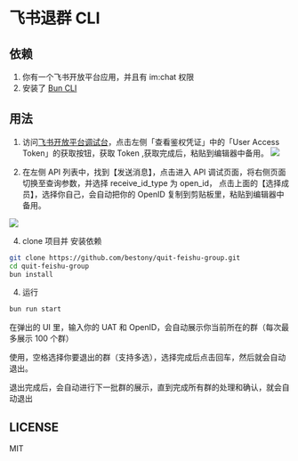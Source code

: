 # 飞书退群 CLI

## 依赖

1. 你有一个飞书开放平台应用，并且有 im:chat 权限
2. 安装了 [Bun CLI](https://bun.sh/docs/cli/install)

## 用法

1. 访问[飞书开放平台调试台](https://open.feishu.cn/api-explorer)，点击左侧「查看鉴权凭证」中的「User Access Token」的获取按钮，获取 Token ,获取完成后，粘贴到编辑器中备用。
![](https://postimg.aliavv.com/m1/5xjw2w.png)


3. 在左侧 API 列表中，找到【发送消息】，点击进入 API 调试页面，将右侧页面切换至查询参数，并选择 receive_id_type 为 open_id， 点击上面的【选择成员】，选择你自己，会自动把你的 OpenID 复制到剪贴板里，粘贴到编辑器中备用。

![](https://postimg.aliavv.com/m1/0iqikg.png)

4. clone 项目并 安装依赖

```bash
git clone https://github.com/bestony/quit-feishu-group.git
cd quit-feishu-group
bun install
```

4. 运行

```bash
bun run start
```

在弹出的 UI 里，输入你的 UAT 和 OpenID，会自动展示你当前所在的群（每次最多展示 100 个群）

使用，空格选择你要退出的群（支持多选），选择完成后点击回车，然后就会自动退出。

退出完成后，会自动进行下一批群的展示，直到完成所有群的处理和确认，就会自动退出

## LICENSE 
MIT
